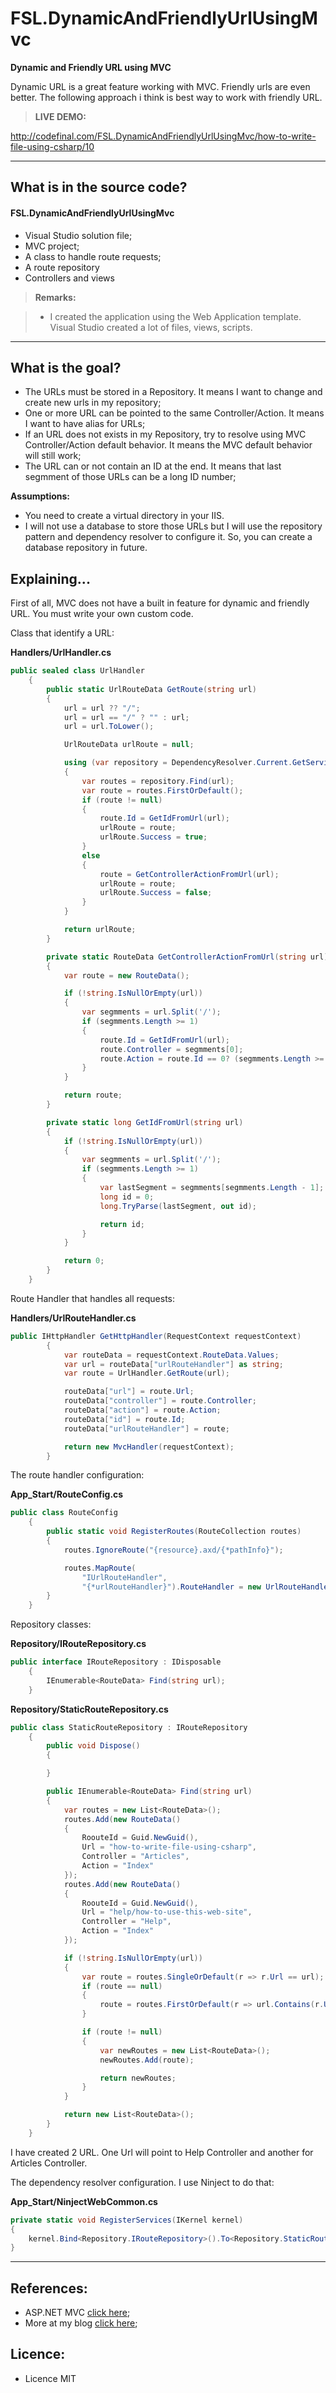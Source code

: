 # FSL.DynamicAndFriendlyUrlUsingMvc

**Dynamic and Friendly URL using MVC**

Dynamic URL is a great feature working with MVC. Friendly urls are even better. The following approach i think is best way to work with friendly URL.

> **LIVE DEMO:**
> 
http://codefinal.com/FSL.DynamicAndFriendlyUrlUsingMvc/how-to-write-file-using-csharp/10

---

What is in the source code?
---

#### <i class="icon-file"></i> FSL.DynamicAndFriendlyUrlUsingMvc

- Visual Studio solution file;
- MVC project;
- A class to handle route requests; 
- A route repository
- Controllers and views

> **Remarks:**

> - I created the application using the Web Application template. Visual Studio created a lot of files, views, scripts. 

---

What is the goal?
---

- The URLs must be stored in a Repository. It means I want to change and create new urls in my repository;
- One or more URL can be pointed to the same Controller/Action. It means I want to have alias for URLs;
- If an URL does not exists in my Repository, try to resolve using MVC Controller/Action default behavior. It means the MVC default behavior will still work;
- The URL can or not contain an ID at the end. It means that last segmment of those URLs can be a long ID number;

**Assumptions:**
- You need to create a virtual directory in your IIS.
- I will not use a database to store those URLs but I will use the repository pattern and dependency resolver to configure it. So, you can create a database repository in future.


Explaining...
---

First of all, MVC does not have a built in feature for dynamic and friendly URL. You must write your own custom code.

Class that identify a URL:

**Handlers/UrlHandler.cs**
```csharp
public sealed class UrlHandler
    {
        public static UrlRouteData GetRoute(string url)
        {
            url = url ?? "/";
            url = url == "/" ? "" : url;
            url = url.ToLower();

            UrlRouteData urlRoute = null;

            using (var repository = DependencyResolver.Current.GetService<IRouteRepository>())
            {
                var routes = repository.Find(url);
                var route = routes.FirstOrDefault();
                if (route != null)
                {
                    route.Id = GetIdFromUrl(url);
                    urlRoute = route;
                    urlRoute.Success = true;
                }
                else
                {
                    route = GetControllerActionFromUrl(url);
                    urlRoute = route;
                    urlRoute.Success = false;
                }
            }

            return urlRoute;
        }

        private static RouteData GetControllerActionFromUrl(string url)
        {
            var route = new RouteData();

            if (!string.IsNullOrEmpty(url))
            {
                var segmments = url.Split('/');
                if (segmments.Length >= 1)
                {
                    route.Id = GetIdFromUrl(url);
                    route.Controller = segmments[0];
                    route.Action = route.Id == 0? (segmments.Length >= 2? segmments[1] : route.Action) : route.Action;
                }
            }

            return route;
        }

        private static long GetIdFromUrl(string url)
        {
            if (!string.IsNullOrEmpty(url))
            {
                var segmments = url.Split('/');
                if (segmments.Length >= 1)
                {
                    var lastSegment = segmments[segmments.Length - 1];
                    long id = 0;
                    long.TryParse(lastSegment, out id);

                    return id;
                }
            }

            return 0;
        }
    }
```

Route Handler that handles all requests:

**Handlers/UrlRouteHandler.cs**
```csharp
public IHttpHandler GetHttpHandler(RequestContext requestContext)
        {
            var routeData = requestContext.RouteData.Values;
            var url = routeData["urlRouteHandler"] as string;
            var route = UrlHandler.GetRoute(url);

            routeData["url"] = route.Url;
            routeData["controller"] = route.Controller;
            routeData["action"] = route.Action;
            routeData["id"] = route.Id;
            routeData["urlRouteHandler"] = route;

            return new MvcHandler(requestContext);
        }
```

The route handler configuration:

**App_Start/RouteConfig.cs**
```csharp
public class RouteConfig
    {
        public static void RegisterRoutes(RouteCollection routes)
        {
            routes.IgnoreRoute("{resource}.axd/{*pathInfo}");

            routes.MapRoute(
                "IUrlRouteHandler",
                "{*urlRouteHandler}").RouteHandler = new UrlRouteHandler();
        }
    }
```

Repository classes:

**Repository/IRouteRepository.cs**
```csharp
public interface IRouteRepository : IDisposable
    {
        IEnumerable<RouteData> Find(string url);
    }
```

**Repository/StaticRouteRepository.cs**
```csharp
public class StaticRouteRepository : IRouteRepository
    {
        public void Dispose()
        {

        }

        public IEnumerable<RouteData> Find(string url)
        {
            var routes = new List<RouteData>();
            routes.Add(new RouteData()
            {
                RoouteId = Guid.NewGuid(),
                Url = "how-to-write-file-using-csharp",
                Controller = "Articles",
                Action = "Index"
            });
            routes.Add(new RouteData()
            {
                RoouteId = Guid.NewGuid(),
                Url = "help/how-to-use-this-web-site",
                Controller = "Help",
                Action = "Index"
            });

            if (!string.IsNullOrEmpty(url))
            {
                var route = routes.SingleOrDefault(r => r.Url == url);
                if (route == null)
                {
                    route = routes.FirstOrDefault(r => url.Contains(r.Url)) ?? routes.FirstOrDefault(r => r.Url.Contains(url));
                }

                if (route != null)
                {
                    var newRoutes = new List<RouteData>();
                    newRoutes.Add(route);

                    return newRoutes;
                }
            }

            return new List<RouteData>();
        }
    }
```

I have created 2 URL. One Url will point to Help Controller and another for Articles Controller.

The dependency resolver configuration. I use Ninject to do that:

**App_Start/NinjectWebCommon.cs**
```csharp
private static void RegisterServices(IKernel kernel)
{
    kernel.Bind<Repository.IRouteRepository>().To<Repository.StaticRouteRepository>();
}
```

----------

References:
---

- ASP.NET MVC [click here][1];
- More at my blog [click here][2];

Licence:
---

- Licence MIT


  [1]: https://www.asp.net/mvc
  [2]: http://www.fabiosilvalima.com.br
